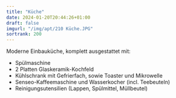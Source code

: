 ```yaml
---
title: "Küche"
date: 2024-01-20T20:44:26+01:00
draft: false
imgurl: "/img/apt/210 Küche.JPG"
sortrank: 200
---
```


Moderne Einbauküche, komplett ausgestattet mit:

- Spülmaschine
- 2 Platten Glaskeramik-Kochfeld
- Kühlschrank mit Gefrierfach, sowie Toaster und Mikrowelle
- Senseo-Kaffeemaschine und Wasserkocher (incl. Teebeuteln)
- Reinigungsutensilien (Lappen, Spülmittel, Müllbeutel)
